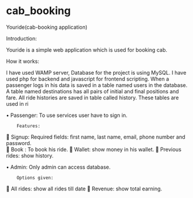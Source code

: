 # cab_booking

Youride(cab-booking application)


Introduction:

Youride is a simple web application which is used for booking cab.


How it works:

I have used WAMP server, Database for the project is using MySQL. I have used php for backend and javascript for frontend scripting.
When a passenger logs in his data is saved in a table named users in the database. A table named destinations has all pairs of initial and final positions and fare. All ride histories are saved in table called history.
These tables are used in ri  

•	Passenger: To use services user have to sign in.

		Features:
	Signup:
 				Required fields: first name, last name, email, phone number and password.                                              
	Book : To book his ride.
	Wallet: show money in his wallet.
	Previous rides: show history.


•	Admin:  Only admin can access database.

		Options given:
	All rides: show all rides till date
	Revenue: show total earning.
